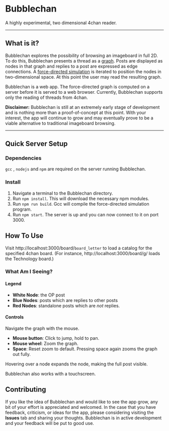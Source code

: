 # Bubblechan 
A highly experimental, two dimensional 4chan reader.

---

## What is it?
Bubblechan explores the possibility of browsing an imageboard in full 2D. To do this, Bubblechan presents a thread as a [graph](https://en.wikipedia.org/wiki/Graph_%28mathematics%29). Posts are displayed as nodes in that graph and replies to a post are expressed as edge connections. A [force-directed simulation](https://en.wikipedia.org/wiki/Force-directed_graph_drawing) is iterated to position the nodes in two-dimensional space. At this point the user may read the resulting graph.

Bubblechan is a web app. The force-directed graph is computed on a server before it is served to a web browser. Currently, Bubblechan supports only the reading of threads from 4chan.

**Disclaimer:** Bubblechan is still at an extremely early stage of development and is nothing more than a proof-of-concept at this point. With your interest, the app will continue to grow and may eventually prove to be a viable alternative to traditional imageboard browsing.

---

## Quick Server Setup
### Dependencies
`gcc` , `nodejs` and `npm` are required on the server running Bubblechan.
### Install
1. Navigate a terminal to the Bubblechan directory.
2. Run  `npm install`. This will download the necessary npm modules.
3. Run `npm run build`. Gcc will compile the force-directed simulation program.
4. Run `npm start`. The server is up and you can now connect to it on port 3000.

## How To Use
Visit http://localhost:3000/board/`board_letter` to load a catalog for the specified 4chan board.
(For instance, http://localhost:3000/board/g/ loads the Technology board.)

### What Am I Seeing?
#### Legend
+ **White Node**: the OP post
+ **Blue Nodes**: posts which are replies to other posts
+ **Red Nodes**: standalone posts which are _not_ replies.

#### Controls
Navigate the graph with the mouse.

+ **Mouse button**: Click to jump, hold to pan.
+ **Mouse wheel**: Zoom the graph. 
+ **Space**: Reset zoom to default. Pressing space again zooms the graph out fully.

Hovering over a node expands the node, making the full post visible.

Bubblechan also works with a touchscreen.

## Contributing
If you like the idea of Bubblechan and would like to see the app grow, any bit of your effort is appreciated and welcomed. In the case that you have feedback, criticism, or ideas for the app, please considering visiting the **Issues** tab and sharing your thoughts. Bubblechan is in active development and your feedback will be put to good use.

